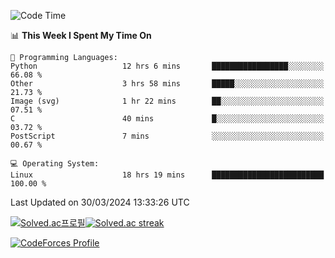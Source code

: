 
<!--START_SECTION:waka-->
![Code Time](http://img.shields.io/badge/Code%20Time-3%2C389%20hrs%2018%20mins-blue)

📊 **This Week I Spent My Time On** 

```text
💬 Programming Languages: 
Python                   12 hrs 6 mins       █████████████████░░░░░░░░   66.08 % 
Other                    3 hrs 58 mins       █████░░░░░░░░░░░░░░░░░░░░   21.73 % 
Image (svg)              1 hr 22 mins        ██░░░░░░░░░░░░░░░░░░░░░░░   07.51 % 
C                        40 mins             █░░░░░░░░░░░░░░░░░░░░░░░░   03.72 % 
PostScript               7 mins              ░░░░░░░░░░░░░░░░░░░░░░░░░   00.67 % 

💻 Operating System: 
Linux                    18 hrs 19 mins      █████████████████████████   100.00 % 
```


 Last Updated on 30/03/2024 13:33:26 UTC
<!--END_SECTION:waka-->


[![Solved.ac프로필](http://mazassumnida.wtf/api/generate_badge?boj=hckim96)](https://solved.ac/hckim96)[![Solved.ac streak](http://mazandi.herokuapp.com/api?handle=hckim96&theme=dark)](https://solved.ac/hckim96)


[![CodeForces Profile](https://cf.leed.at?id=hckim96)](https://codeforces.com/profile/hckim96)

